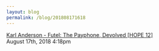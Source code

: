 ```yaml
---
layout: blog
permalink: /blog/201808171618
---
```


<a href=" https://www.youtube.com/watch?v=ItZ9-z5-LoY">
Karl Anderson - Futel: The Payphone, Devolved [HOPE 12]                    </a>

<div id="footer">
<span id="timestamp"> August 17th, 2018 4:18pm </span>
</div>
